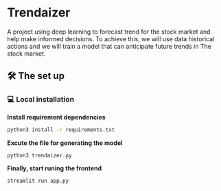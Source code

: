 # Trendaizer  
A project using deep learning to forecast trend for the stock market and help make informed decisions. To achieve this, we will use data historical actions and we will train a model that can anticipate future trends in The stock market.

## 🛠️ The set up

### 💻 Local installation
**Install requirement dependencies**
```bash
python3 install -r requirements.txt
```

**Excute the file for generating the model**
```bash
python3 trendaizer.py
```

**Finally, start runing the frontend**
```bash
streamlit run app.py
```
